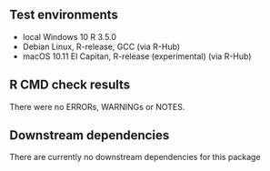 ## Test environments
* local Windows 10 R 3.5.0
* Debian Linux, R-release, GCC (via R-Hub)
* macOS 10.11 El Capitan, R-release (experimental) (via R-Hub)

## R CMD check results
There were no ERRORs, WARNINGs or NOTES. 

## Downstream dependencies
There are currently no downstream dependencies for this package